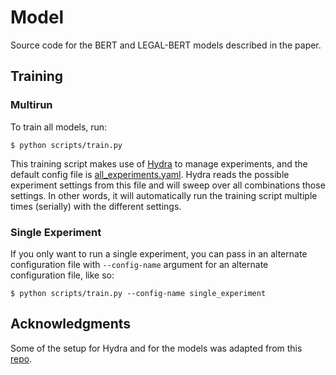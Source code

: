 # Model
Source code for the BERT and LEGAL-BERT models described in the paper.

## Training
### Multirun
To train all models, run:
```
$ python scripts/train.py
```

This training script makes use of [Hydra](https://hydra.cc) to manage experiments, and the default config file is [all_experiments.yaml](../../../scripts/config/all_experiements.yaml). Hydra reads the possible experiment settings from this file and will sweep over all combinations those settings. In other words, it will automatically run the training script multiple times (serially) with the different settings.

### Single Experiment
If you only want to run a single experiment, you can pass in an alternate configuration file with  ``--config-name`` argument for an alternate configuration file, like so:

```
$ python scripts/train.py --config-name single_experiment
```

## Acknowledgments

Some of the setup for Hydra and for the models was adapted from this [repo](https://github.com/ArjanCodes/2021-config).